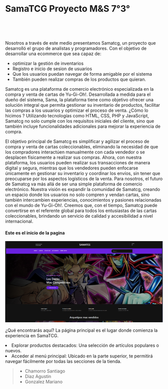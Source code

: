 <h1>SamaTCG Proyecto M&S 7°3°</h1>
<br>
<br>
<br>

Nosotros a través de este medio presentamos Samatcg, un proyecto que desarrolló el grupo de analistas y programadores. Con el objetivo de desarrollar una ecommerce que sea capaz de:
<ul>
<li>optimizar la gestión de inventarios </li>
<li>Registro e inicio de sesion de usuarios </li>
<li>Que los usuarios puedan navegar de forma amigable por el sistema</li>
<li>También pueden realizar compras de los productos que quieran.</li>
</ul>	

Samatcg es una plataforma de comercio electrónico especializada en la compra y venta de cartas de Yu-Gi-Oh!. Desarrollada a medida para el dueño del sistema, Sama, la plataforma tiene como objetivo ofrecer una solución integral que permita gestionar su inventario de productos, facilitar las compras a los usuarios y optimizar el proceso de venta. ¿Cómo lo hicimos ? Utilizando tecnologías como HTML, CSS, PHP y JavaScript, Samatcg no solo cumple con los requisitos iniciales del cliente, sino que también incluye funcionalidades adicionales para mejorar la experiencia de compra.


El objetivo principal de Samatcg es simplificar y agilizar el proceso de compra y venta de cartas coleccionables, eliminando la necesidad de que los compradores interactúen manualmente con cada vendedor o se desplacen físicamente a realizar sus compras. Ahora, con nuestra plataforma, los usuarios pueden realizar sus transacciones de manera digital y segura, mientras que los vendedores pueden enfocarse únicamente en gestionar su inventario y coordinar los envíos, sin tener que preocuparse por los aspectos logísticos de la venta.
Para nosotros, el futuro de Samatcg va más allá de ser una simple plataforma de comercio electrónico. Nuestra visión es expandir la comunidad de Samatcg, creando un espacio donde los usuarios no solo compren y vendan cartas, sino también intercambien experiencias, conocimientos y pasiones relacionadas con el mundo de Yu-Gi-Oh!. Creemos que, con el tiempo, Samatcg puede convertirse en el referente global para todos los entusiastas de las cartas coleccionables, brindando un servicio de calidad y accesibilidad a nivel internacional.

<h4>Este es el inicio de la pagina</h4>

![Logo de mi proyecto](img/_titulo.png)


¿Qué encontrarás aquí?
La página principal es el lugar donde comienza la experiencia en SamaTCG.
<li>Explorar productos destacados: Una selección de artículos populares o nuevos.</li>
<li>Acceder al menú principal: Ubicado en la parte superior, te permitirá navegar fácilmente por todas las secciones de la tienda.</li>


>    - Chamorro Santiago
>    - Diaz Agustin
>    - Gonzalez Mariano 
